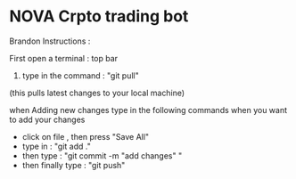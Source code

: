 # NOVA Crpto trading bot

Brandon Instructions : 

First open a terminal : top bar 


1. type in the command : "git pull"
 
 (this pulls latest changes to your local machine)


when Adding new changes type in the following commands when you want to add your changes

- click on file , then press "Save All"
- type in : "git add ." 
- then type : "git commit -m "add changes" "
- then finally type : "git push"

